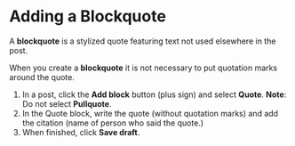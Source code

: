 # Adding a Blockquote

A **blockquote** is a stylized quote featuring text not used elsewhere in the post. 

When you create a **blockquote** it is not necessary to put quotation marks around the quote.

1. In a post, click the **Add block** button \(plus sign\) and select **Quote**. **Note**: Do not select **Pullquote**. 
2. In the Quote block, write the quote \(without quotation marks\) and add the citation \(name of person who said the quote.\)
3. When finished, click **Save draft**. 




